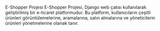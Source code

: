 E-Shopper Projesi
E-Shopper Projesi, Django web çatısı kullanılarak geliştirilmiş bir e-ticaret platformudur. Bu platform, kullanıcıların çeşitli ürünleri görüntülemelerine, aramalarına, satın almalarına ve yöneticilerin ürünleri yönetmelerine olanak tanır.
